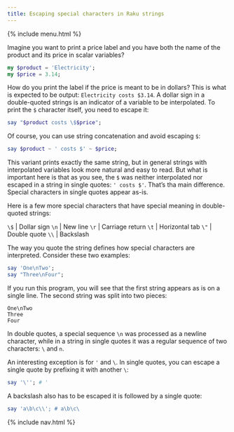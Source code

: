 ```yaml
---
title: Escaping special characters in Raku strings
---
```


{% include menu.html %}

Imagine you want to print a price label and you have both the name of the product and its price in scalar variables?

```raku
my $product = 'Electricity';
my $price = 3.14;
```

How do you print the label if the price is meant to be in dollars? This is what is expected to be output: `Electricity costs $3.14`. A dollar sign in a double-quoted strings is an indicator of a variable to be interpolated. To print the `$` character itself, you need to escape it:

```raku
say "$product costs \$$price";
```

Of course, you can use string concatenation and avoid escaping `$`:

```raku
say $product ~ ' costs $' ~ $price;
```

This variant prints exactly the same string, but in general strings with interpolated variables look more natural and easy to read. But what is important here is that as you see, the `$` was neither interpolated nor escaped in a string in single quotes: `' costs $'`. That’s tha main difference. Special characters in single quotes appear as-is.

Here is a few more special characters that have special meaning in double-quoted strings:

`\$` | Dollar sign
`\n` | New line
`\r` | Carriage return
`\t` | Horizontal tab
`\"` | Double quote
`\\` | Backslash

The way you quote the string defines how special characters are interpreted. Consider these two examples:

```raku
say 'One\nTwo';
say "Three\nFour";
```

If you run this program, you will see that the first string appears as is on a single line. The second string was split into two pieces:

    One\nTwo
    Three
    Four

In double quotes, a special sequence `\n` was processed as a newline character, while in a string in single quotes it was a regular sequence of two characters: `\` and `n`.

An interesting exception is for `'` and `\`. In single quotes, you can escape a single quote by prefixing it with another `\`:

```raku
say '\''; # '
```

A backslash also has to be escaped it is followed by a single quote:

```raku
say 'a\b\c\\'; # a\b\c\
```

{% include nav.html %}
